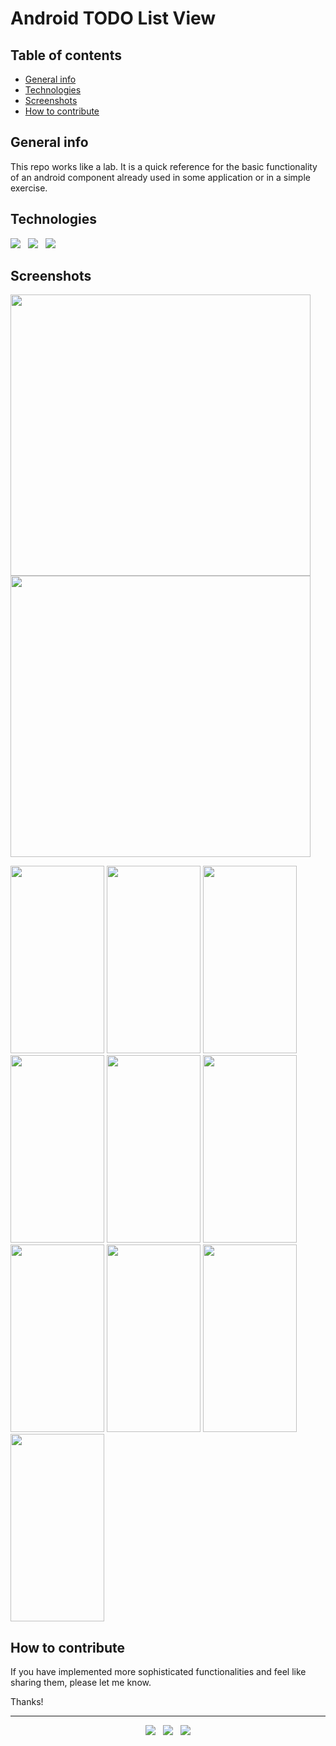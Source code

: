 # Android TODO List View


## Table of contents
* [General info](#general-info)
* [Technologies](#technologies)
* [Screenshots](#screenshots)
* [How to contribute](#how-to-contribute)


## General info
This repo works like a lab. It is a quick reference for the basic functionality of an android component already used in some application or in a simple exercise.


## Technologies

<p>
  <img src="https://img.shields.io/badge/Jakarta-Java-007396?style=for-the-badge&logo=java&logoColor=white" />&nbsp;&nbsp;
  <img src="https://img.shields.io/badge/Android%20Studio-Android-3DDC84?style=for-the-badge&logo=android&logoColor=white" />&nbsp;&nbsp;
  <img src="https://img.shields.io/badge/Build%20Tool-Gradle-02303A?style=for-the-badge&logo=gradle&logoColor=white" />&nbsp;&nbsp;
</p>


## Screenshots
<kbd><img src="https://user-images.githubusercontent.com/5893219/137249928-6e3f668b-f1fb-4535-8bb1-9d10364fb5a5.png" width="480" height="450"></kbd>
<kbd><img src="https://user-images.githubusercontent.com/5893219/137249929-036b944d-bcca-4589-8244-eaf941c39c09.png" width="480" height="450"></kbd>

<kbd><img src="https://user-images.githubusercontent.com/5893219/137249931-8045d7d3-3da0-402f-8846-9877ee8075fb.png" width="150" height="300"></kbd>
<kbd><img src="https://user-images.githubusercontent.com/5893219/137249933-5ab2b619-c018-48f7-af71-9dddd1167351.png" width="150" height="300"></kbd>
<kbd><img src="https://user-images.githubusercontent.com/5893219/137249935-29dae1d0-3d63-4cb9-ad1c-dbd05ce77efe.png" width="150" height="300"></kbd>
<kbd><img src="https://user-images.githubusercontent.com/5893219/137249936-f1104b12-4164-443e-89d4-d8cf7d2748a8.png" width="150" height="300"></kbd>
<kbd><img src="https://user-images.githubusercontent.com/5893219/137249916-811176da-6955-443c-b149-31f2747d6c63.png" width="150" height="300"></kbd>
<kbd><img src="https://user-images.githubusercontent.com/5893219/137249920-2a6aaacd-0f27-48e7-bb77-1b0a6331200a.png" width="150" height="300"></kbd>
<kbd><img src="https://user-images.githubusercontent.com/5893219/137249921-f45d4bbf-cad3-4f8c-bc50-8dca4b57157a.png" width="150" height="300"></kbd>
<kbd><img src="https://user-images.githubusercontent.com/5893219/137249923-1f7413c8-87d1-4034-a318-309d99fa9d5c.png" width="150" height="300"></kbd>
<kbd><img src="https://user-images.githubusercontent.com/5893219/137249926-6b5197ae-eb34-4052-b7c1-406c92aca9a9.png" width="150" height="300"></kbd>
<kbd><img src="https://user-images.githubusercontent.com/5893219/137249927-a7c31e6b-b898-414a-b43c-ab4592441e72.png" width="150" height="300"></kbd>


## How to contribute
If you have implemented more sophisticated functionalities and feel like sharing them, please let me know.

Thanks!

<!-- FOOTER (Author / Visit My Online Resume / Download My PDF Resume) -->
<hr>
<p align='center'>
  <a href="#"><img src="https://img.shields.io/badge/author-%C2%A9%20Siomara%20Cintia%20Pantarotto.%20All%20rights%20reserved.-008080?style=social"></a>&nbsp;&nbsp;
  <a href="https://siomara.com.br/"><img src="https://img.shields.io/badge/visit-My Online Resume-008080?style=social"></a>&nbsp;&nbsp;
  <a href="https://siomara.com.br/ResumePANTAROTTO.pdf"><img src="https://img.shields.io/badge/download-My PDF Resume-008080?style=social"></a>
</p>
